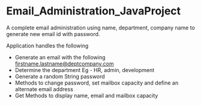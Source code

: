 # Email_Administration_JavaProject
A complete email administration using name, department, company name to generate new email id with password.


Application handles the following

- Generate an email with the following
   firstname.lastname@deptcompany.com
- Determine the department
   Eg - HR, admin, development
- Generate a random String password
- Methods to change password, set mailbox
capacity and define an alternate email address
- Get Methods to display name, email and 
  mailbox capacity
